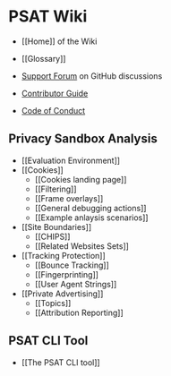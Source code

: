 # PSAT Wiki

- [[Home]] of the Wiki
- [[Glossary]]
- [Support Forum](https://github.com/GoogleChromeLabs/ps-analysis-tool/discussions/categories/support-forum) on GitHub discussions
- [Contributor Guide](https://github.com/GoogleChromeLabs/ps-analysis-tool/blob/master/docs/CONTRIBUTING.md)

- [Code of Conduct](https://github.com/GoogleChromeLabs/ps-analysis-tool/blob/master/docs/code-of-conduct.md)

## Privacy Sandbox Analysis

- [[Evaluation Environment]]
- [[Cookies]]
  - [[Cookies landing page]]
  - [[Filtering]]
  - [[Frame overlays]]
  - [[General debugging actions]]
  - [[Example anlaysis scenarios]]
- [[Site Boundaries]]
  - [[CHIPS]]
  - [[Related Websites Sets]]
- [[Tracking Protection]]
  - [[Bounce Tracking]]
  - [[Fingerprinting]]
  - [[User Agent Strings]]
- [[Private Advertising]]
  - [[Topics]]
  - [[Attribution Reporting]]

## PSAT CLI Tool

- [[The PSAT CLI tool]]
